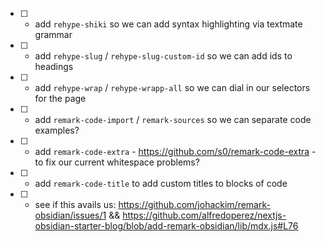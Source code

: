 - [ ] - add `rehype-shiki` so we can add syntax highlighting via textmate grammar
- [ ] - add `rehype-slug` / `rehype-slug-custom-id` so we can add ids to headings
- [ ] - add `rehype-wrap` / `rehype-wrapp-all` so we can dial in our selectors for the page
- [ ] - add `remark-code-import` / `remark-sources` so we can separate code examples?
- [ ] - add `remark-code-extra` - https://github.com/s0/remark-code-extra - to fix our current whitespace problems?
- [ ] - add `remark-code-title` to add custom titles to blocks of code
- [ ] - see if this avails us: https://github.com/johackim/remark-obsidian/issues/1 && https://github.com/alfredoperez/nextjs-obsidian-starter-blog/blob/add-remark-obsidian/lib/mdx.js#L76

